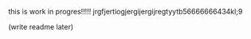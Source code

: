 <!--<p align="center"><img alt="Slang logo" src="https://raw.githubusercontent.com/Butterroach/slang/master/slang.png" /></p>

[![Code style: black](https://img.shields.io/badge/code%20style-black-000000.svg)](https://github.com/psf/black) [![Python application](https://github.com/Butterroach/slang/actions/workflows/python-app.yml/badge.svg)](https://github.com/Butterroach/slang/actions/workflows/python-app.yml)

# slang

## a simple scripting language

---

Slang is a simple scripting language written in pure Python without any dependencies (other than Python and a functional computer of course).

### How to use

Download the source code (zip or tar.gz, both are fine) from [here](https://github.com/Butterroach/slang/releases/latest). Extract it. Then open your terminal and go into the new directory and type in `py main.py` (or `python main.py` (or `python3 main.py` (or whatever command idk))) without any extra arguments for the shell, or provide an argument specifying a file that has slang code in it to execute it. If it says command not found or whatever either your PATH is fucked up or you don't have Python (that's up to you to figure out! fun)

Also you should probably use the file extension .sponge (this will have a use in the future) but anything is ok

### How fast is it?

It's written in Python what do you think its speed is

### It doesn't work

This is in alpha shithead (open an issue)

### Great, now how do I code in this

See the wiki whenever I make it (or read the code)

You can also check out the test.sponge file for an example of the syntax for literally everything so far. (no comments explaining what's happening though)

### How can I contribute

Open a PR. If you don't know how to do that uhhhhh

### How do I update?

[Read the first 2 sentences](#how-to-use). Slang will tell you if there's an update if you have internet and GitHub is up and isn't blocked.

### The source code is newer than the release, what's that about?

That is fucking development-stage code don't touch that you stupid bitch

### No standalone EXE (or whatever)?

No EXE. Fuck you for even suggesting this. There is absolutely no future for Slang where this will be a thing. You really think there will ever be any. FUCK you. You want an EXE, you build it. Figure that out. Shithead.

### Conclusion

You shouldn't use this--->

this is work in progres!!!!! jrgfjertiogjergijergijregtyytb56666666434kl;9

(write readme later)
